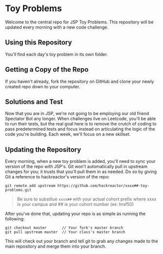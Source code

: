 # Toy Problems

Welcome to the central repo for JSP Toy Problems. This repository will be updated every morning with a new
code challenge.

## Using this Repository

You'll find each day's toy problem in its own folder.

## Getting a Copy of the Repo

If you haven't already, fork the repository on GitHub and clone your newly created
repo down to your computer.

## Solutions and Test

Now that you are in JSP, we're not going to be employing our old friend Spectator Bot any longer. When challenges live on Leetcode, you'll be able to run their  tests, but the real goal here is to remove the crutch of coding to pass predetermined tests and focus instead on articulating the logic of the code you're building. Each week, we'll focus on a new skillset.


## Updating the Repository

Every morning, when a new toy problem is added, you'll need to sync your version of
the repo with JSP's. Git won't automatically pull in upstream changes for
you; it trusts that you'll pull them in as needed. Do so by giving Git a reference
to hackreactor's version of the repo:

    git remote add upstream https://github.com/hackreactor/xxxx##-toy-problems.git

  > Be sure to substitue `xxxx##` with your actual cohort prefix where xxxx is your campus and ## is your cohort number (ex: hrsf50)

After you've done that, updating your repo is as simple as running the following:

    git checkout master       // Your fork's master branch
    git pull upstream master  // Your class's master branch

This will check out your branch and tell git to grab any changes made to the main
repository and merge them into your branch.
